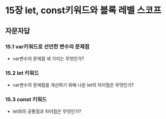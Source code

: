 # 15장 let, const키워드와 블록 레벨 스코프

## 자문자답
### 15.1 var키워드로 선언한 변수의 문제점
* var변수의 문제점 세 가지는 무엇인가?

### 15.2 let 키워드
* var변수의 문제점을 개선하기 위해 나온 let의 차이점은 무엇인가?

### 15.3 const 키워드
* let와의 공통점과 차이점은 무엇인가?
